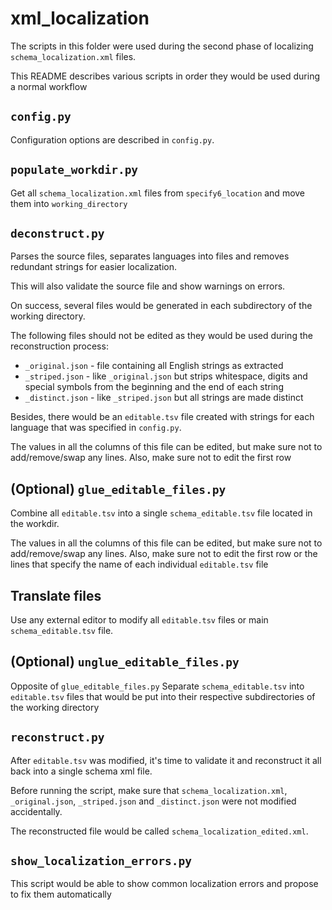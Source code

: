 # xml_localization
The scripts in this folder were used during the second phase of localizing
`schema_localization.xml` files.

This README describes various scripts in order they would be used during
a normal workflow

## `config.py`
Configuration options are described in `config.py`.

## `populate_workdir.py`
Get all `schema_localization.xml` files from `specify6_location` and move
them into `working_directory`

## `deconstruct.py`
Parses the source files, separates languages into files and removes
redundant strings for easier localization.

This will also validate the source file and show warnings on errors.

On success, several files would be generated in each subdirectory of the
working directory.

The following files should not be edited as they would be used during the
reconstruction process:
  - `_original.json` - file containing all English strings as extracted
  - `_striped.json` - like `_original.json` but strips whitespace, digits
    and special symbols from the beginning and the end of each string
  - `_distinct.json` - like `_striped.json` but all strings are made
    distinct
 
Besides, there would be an `editable.tsv` file created with strings for
each language that was specified in `config.py`.

The values in all the columns of this file can be edited, but
make sure not to add/remove/swap any lines. Also, make sure not to edit
the first row

## (Optional) `glue_editable_files.py`
Combine all `editable.tsv` into a single `schema_editable.tsv` file
located in the workdir.

The values in all the columns of this file can be edited, but
make sure not to add/remove/swap any lines. Also, make sure not to edit
the first row or the lines that specify the name of each individual
`editable.tsv` file

## Translate files
Use any external editor to modify all `editable.tsv` files or
main `schema_editable.tsv` file.

## (Optional) `unglue_editable_files.py`
Opposite of `glue_editable_files.py`
Separate `schema_editable.tsv` into `editable.tsv` files that would be
put into their respective subdirectories of the working directory

## `reconstruct.py`
After `editable.tsv` was modified, it's time to validate it and
reconstruct it all back into a single schema xml file.

Before running the script, make sure that `schema_localization.xml`,
`_original.json`, `_striped.json` and `_distinct.json` were not modified
accidentally.

The reconstructed file would be called `schema_localization_edited.xml`.

## `show_localization_errors.py`
This script would be able to show common localization errors and propose
to fix them automatically